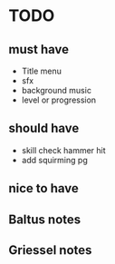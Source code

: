 # TODO

## must have

- Title menu
- sfx
- background music
- level or progression

## should have 

- skill check hammer hit
- add squirming pg

## nice to have



## Baltus notes

## Griessel notes